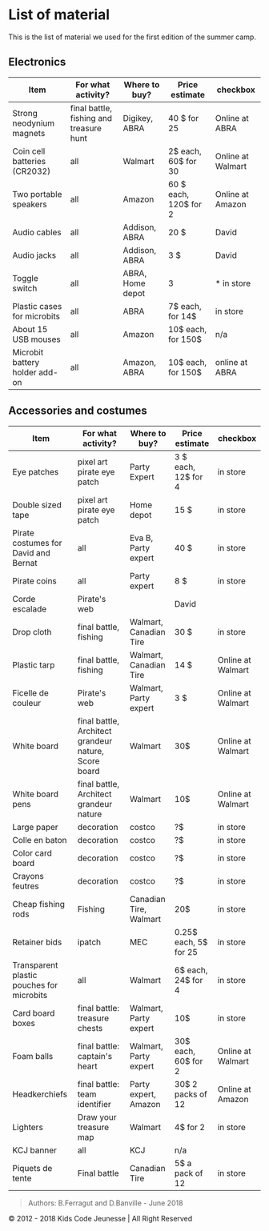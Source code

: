 # List of material

This is the list of material we used for the first edition of the summer camp.

## Electronics

|Item                 |                For what activity? | Where to buy?      | Price estimate |checkbox |
| ------------------------ | --------------------------------- | --------------------------------- | ---|---|
|Strong neodynium magnets | final battle, fishing and treasure hunt | Digikey, ABRA | 40 $ for 25|Online at ABRA|
|Coin cell batteries (CR2032) | all | Walmart | 2$ each, 60$ for 30 |Online at Walmart|
|Two portable speakers | all | Amazon | 60 $ each, 120$ for 2|Online at Amazon|
|Audio cables | all  | Addison, ABRA | 20 $|David|
|Audio jacks | all  | Addison, ABRA | 3 $|David|
|Toggle switch| all |ABRA, Home depot |3|* in store|
|Plastic cases for microbits | all | ABRA | 7$ each, for 14$ | in store|
| About 15 USB mouses | all | Amazon | 10$ each, for 150$| n/a |
| Microbit battery holder add-on | all | Amazon, ABRA |10$ each, for 150$| online at ABRA|


## Accessories and costumes

|Item                 |                For what activity? | Where to buy?      | Price estimate |checkbox|
| ------------------------ | --------------------------------- | --------------------------------- | ---|---|
|Eye patches | pixel art pirate eye patch | Party Expert | 3 $ each, 12$ for 4 |  in store |
| Double sized tape | pixel art pirate eye patch | Home depot| 15 $ | in store|
| Pirate costumes for David and Bernat | all | Eva B, Party expert| 40 $| in store|
| Pirate coins| all| Party expert| 8 $| in store|
| Corde escalade | Pirate's web | |David|
| Drop cloth | final battle, fishing | Walmart, Canadian Tire | 30 $| in store|
| Plastic tarp | final battle, fishing | Walmart, Canadian Tire | 14 $|Online at Walmart|
| Ficelle de couleur | Pirate's web | Walmart, Party expert | 3 $| Online at Walmart|
| White board | final battle, Architect grandeur nature, Score board | Walmart | 30$|Online at Walmart|
| White board pens | final battle, Architect grandeur nature | Walmart | 10$|Online at Walmart|
| Large paper | decoration | costco  | ?$|in store|
| Colle en baton | decoration | costco  | ?$|in store |
| Color card board | decoration | costco  | ?$| in store|
| Crayons feutres | decoration | costco | ?$| in store|
| Cheap fishing rods | Fishing | Canadian Tire, Walmart | 20$ | in store|
| Retainer bids | ipatch | MEC | 0.25$ each, 5$ for 25 |in store|
| Transparent plastic pouches for microbits| all| Walmart| 6$ each, 24$ for 4|in store |
| Card board boxes | final battle: treasure chests | Walmart, Party expert| 10$ | in store|
| Foam balls | final battle: captain's heart | Walmart, Party expert | 30$ each, 60$ for 2 |Online at Walmart|
| Headkerchiefs | final battle: team identifier | Party expert, Amazon | 30$ 2 packs of 12 |Online at Amazon|
| Lighters | Draw your treasure map| Walmart | 4$ for 2|  in store|
|KCJ banner|all| KCJ | n/a | 
|Piquets de tente | Final battle| Canadian Tire|5$ a pack of 12 | in store|

> Authors: B.Ferragut and D.Banville - June 2018

© 2012 - 2018 Kids Code Jeunesse | All Right Reserved



